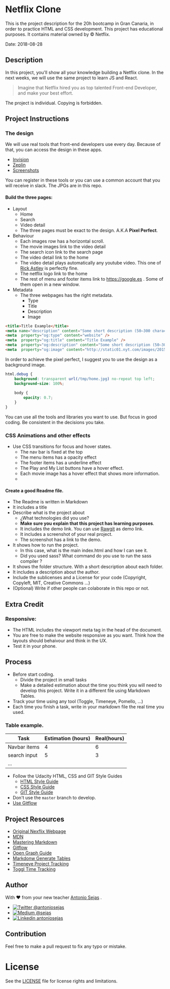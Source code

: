 # Netflix Clone
This is the project description for the 20h bootcamp in Gran Canaria, in order to practice HTML and CSS development.
This project has educational purposes. It contains material owned by © Netflix.

Date: 2018-08-28

## Description
In this project, you'll show all your knowledge building a Netflix clone.
In the next weeks, we will use the same project to learn JS and React.
> Imagine that Netflix hired you as top talented Front-end Developer, and make your best effort.

The project is individual. Copying is forbidden.

## Project Instructions
### The design
We will use real tools that front-end developers use every day.
Because of that, you can access the design in these apps.
- [Invision](https://invis.io/CVNQRTQPKWD)
- [Zeplin](https://zpl.io/bznqlNz)
- [Screenshots](https://github.com/sejas/20h-p1.1-clone-netflix-html-css/tree/design)

You can register in these tools or you can use a common account that you will receive in slack. 
The JPGs are in this repo.
#### Build the three pages:
- Layout
	- Home
	- Search
	- Video detail
	- The three pages must be exact to the design. A.K.A **Pixel Perfect**.
- Behaviour
	- Each images row has a horizontal scroll.
	- The movie images link to the video detail
	- The search icon link to the search page
	- The video detail link to the home
	- The video detail plays automatically any youtube video. This one of [Rick Astley](https://www.youtube.com/watch?v=dQw4w9WgXcQ) is perfectly fine.
	- The netflix logo link to the home
	- The rest of menu and footer items link to https://google.es . Some of them open in a new window.
- Metadata
	- The three webpages has the right metadata.
		- Type
		- Title
		- Description
		- Image
```html
<title>Title Example</title>
<meta name="description" content="Some short description (50–300 characters)." />
<meta  property="og:type" content="website" />
<meta  property="og:title" content="Title Example" />
<meta  property="og:description" content="Some short description (50–300 characters)." />
<meta  property="og:image" content="http://static01.nyt.com/images/2015/02/19/arts/international/19iht-btnumbers19A/19iht-btnumbers19A-facebookJumbo-v2.jpg" />
```

In order to achieve the pixel perfect, I suggest you to use the design as a background image.
```css
html.debug {
	background: transparent url(/tmp/home.jpg) no-repeat top left;
	background-size: 100%;
	
	body {
		opacity: 0.7;
	}
}
```
You can use all the tools and libraries you want to use. But focus in good coding.
Be consistent in the decisions you take.

### CSS Animations and other effects
- Use CSS transitions for focus and hover states.
	- The nav bar is fixed at the top
	- The menu items has a opacity effect
	- The footer items has a underline effect
	- The Play and My List buttons have a hover effect.
	- Each movie image has a hover effect that shows more information.
	- 

#### Create a good Readme file.
- The Readme is written in Markdown
- It includes a title
- Describe what is the project about
	- ¿What technologies did you use?
	- **Make sure you explain that this project has learning purposes**.
	- It includes the demo link. You can use [Rawgit](https://rawgit.com/) as demo link.
	- It includes a screenshot of your real project.
	- The screenshot has a link to the demo.
- It shows how to run the project. 
	- In this case, what is the main index.html and how I can see it.
	- Did you used sass? What command do you use to run the sass compiler ?
- It shows the folder structure. With a short description about each folder.
- It includes a description about the author.
- Include the sublicenses and a License for your code (Copyright, Copyleft, MIT, Creative Commons ...)
- (Optional) Write if other people can colaborate in this repo or not.

## Extra Credit
### Responsive: 
- The HTML includes the viewport meta tag in the head of the document.
- You are free to make the website responsive as you want. Think how the layouts should behaivour and think in the UX.
- Test it in your phone.

## Process
- Before start coding.
	- Divide the project in small tasks
	- Make a detailed estimation about the time you think you will need to develop this project. Write it in a different file using Markdown Tables.
- Track your time using any tool (Toggle, Timeneye, Pomello, ...)
- Each time you finish a task, write in your markdown file the real time you used.

### Table example.

| Task         | Estimation (hours) | Real(hours) |
|--------------|--------------------|-------------|
| Navbar items | 4                  | 6           |
| search input | 5                  | 3           |
| ...          |                    |             |


- Follow the Udacity HTML, CSS and GIT Style Guides
	- [HTML Style Guide](http://udacity.github.io/frontend-nanodegree-styleguide/index.html)
	- [CSS Style Guide](http://udacity.github.io/frontend-nanodegree-styleguide/css.html)
	- [GIT Style Guide](https://udacity.github.io/git-styleguide/)
- Don't use the `master` branch to develop.
- [Use Gitflow](https://www.atlassian.com/git/tutorials/comparing-workflows/gitflow-workflow)

## Project Resources 
- [Original Nexflix Webpage](https://netflix.com)
- [MDN](https://developer.mozilla.org/es/)
- [Mastering Markdown](https://guides.github.com/features/mastering-markdown/)
- [Gitflow](https://danielkummer.github.io/git-flow-cheatsheet/index.es_ES.html)
- [Open Graph Guide](https://developers.facebook.com/docs/sharing/webmasters)
- [Markdonw Generate Tables](https://www.tablesgenerator.com/markdown_tables)
- [Timeneye Project Tracking](http://timeneye.com)
- [Toggl Time Tracking](https://toggl.com/)


## Author

With ❤️ from your new teacher [Antonio Sejas](https://sejas.es) .
-  [![Twitter](https://raw.githubusercontent.com/adamfairhead/webicons/master/webicons/webicon-twitter-s.png) @antoniosejas](http://bit.ly/2A1yeOT)
-  [![Medium](https://raw.githubusercontent.com/adamfairhead/webicons/master/webicons/webicon-medium-s.png) @sejas](http://bit.ly/2NyXDBw)
-  [![Linkedin](https://raw.githubusercontent.com/adamfairhead/webicons/master/webicons/webicon-linkedin-s.png) antoniosejas](http://bit.ly/2LghNDK)

## Contribution
Feel free to make a pull request to fix any typo or mistake.

# License
See the [LICENSE](LICENSE.md) file for license rights and limitations.